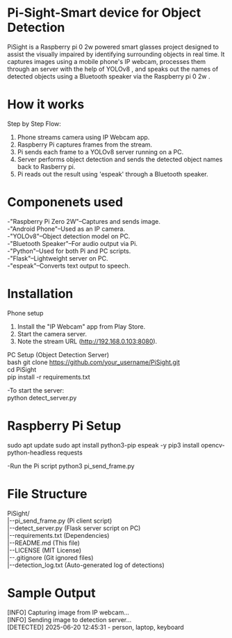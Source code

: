 # Pi-Sight-Smart device for Object Detection
PiSight is a Raspberry pi 0 2w powered smart glasses project designed to assist the visually impaired by identifying surrounding objects in real time. It captures images using a mobile phone's IP webcam, processes them through an server with the help of YOLOv8 , and speaks out the names of detected objects using a Bluetooth speaker via the Raspberry pi 0 2w .

# How it works
Step by Step Flow:
1. Phone streams camera using IP Webcam app.
2. Raspberry Pi captures frames from the stream.
3. Pi sends each frame to a YOLOv8 server running on a PC.
4. Server performs object detection and sends the detected object names back to Rasberry pi.
5. Pi reads out the result using 'espeak' through a Bluetooth speaker.

# Componenets used
-"Raspberry Pi Zero 2W"–Captures and sends image.  
-"Android Phone"–Used as an IP camera.  
-"YOLOv8"–Object detection model on PC.  
-"Bluetooth Speaker"–For audio output via Pi.  
-"Python"–Used for both Pi and PC scripts.  
-"Flask"–Lightweight server on PC.  
-"espeak"–Converts text output to speech.  

# Installation

Phone setup  
1. Install the "IP Webcam" app from Play Store.  
2. Start the camera server.  
3. Note the stream URL (http://192.168.0.103:8080).

PC Setup (Object Detection Server)  
bash
git clone https://github.com/your_username/PiSight.git  
cd PiSight  
pip install -r requirements.txt    

-To start the server:  
python detect_server.py  

#  Raspberry Pi Setup
sudo apt update
sudo apt install python3-pip espeak -y
pip3 install opencv-python-headless requests

-Run the Pi script
python3 pi_send_frame.py

# File Structure
PiSight/  
|--pi_send_frame.py  (Pi client script)  
|--detect_server.py  (Flask server script on PC)  
|--requirements.txt  (Dependencies)  
|--README.md         (This file)  
|--LICENSE           (MIT License)  
|--.gitignore        (Git ignored files)  
|--detection_log.txt (Auto-generated log of detections)  

# Sample Output
[INFO] Capturing image from IP webcam...  
[INFO] Sending image to detection server...  
[DETECTED] 2025-06-20 12:45:31 - person, laptop, keyboard  

